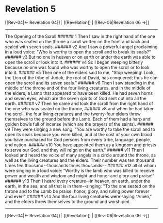 # Revelation 5

[[Rev-04|← Revelation 04]] | [[Revelation]] | [[Rev-06|Revelation 06 →]]
***

The Opening of the Scroll ###### 1 Then I saw in the right hand of the one who was seated on the throne a scroll written on the front and back and sealed with seven seals. ###### v2 And I saw a powerful angel proclaiming in a loud voice: "Who is worthy to open the scroll and to break its seals?" ###### v3 But no one in heaven or on earth or under the earth was able to open the scroll or look into it. ###### v4 So I began weeping bitterly because no one was found who was worthy to open the scroll or to look into it. ###### v5 Then one of the elders said to me, "Stop weeping! Look, the Lion of the tribe of Judah, the root of David, has conquered; thus he can open the scroll and its seven seals." ###### v6 Then I saw standing in the middle of the throne and of the four living creatures, and in the middle of the elders, a Lamb that appeared to have been killed. He had seven horns and seven eyes, which are the seven spirits of God sent out into all the earth. ###### v7 Then he came and took the scroll from the right hand of the one who was seated on the throne, ###### v8 and when he had taken the scroll, the four living creatures and the twenty-four elders threw themselves to the ground before the Lamb. Each of them had a harp and golden bowls full of incense (which are the prayers of the saints). ###### v9 They were singing a new song: "You are worthy to take the scroll and to open its seals because you were killed, and at the cost of your own blood you have purchased for God persons from every tribe, language, people, and nation. ###### v10 You have appointed them as a kingdom and priests to serve our God, and they will reign on the earth." ###### v11 Then I looked and heard the voice of many angels in a circle around the throne, as well as the living creatures and the elders. Their number was ten thousand times ten thousand--thousands times thousands-- ###### v12 all of whom were singing in a loud voice: "Worthy is the lamb who was killed to receive power and wealth and wisdom and might and honor and glory and praise!" ###### v13 Then I heard every creature--in heaven, on earth, under the earth, in the sea, and all that is in them--singing: "To the one seated on the throne and to the Lamb be praise, honor, glory, and ruling power forever and ever!" ###### v14 And the four living creatures were saying "Amen," and the elders threw themselves to the ground and worshiped.

***
[[Rev-04|← Revelation 04]] | [[Revelation]] | [[Rev-06|Revelation 06 →]]
